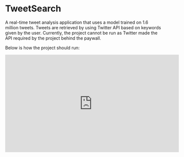 # TweetSearch

A real-time tweet analysis application that uses a model trained on 1.6 million tweets. Tweets are retrieved by using Twitter API based on keywords given by the user. Currently, the project cannot be run as Twitter made the API required by the project behind the paywall. 

Below is how the project should run:

<center>
  <iframe width="560" height="315" src="https://www.youtube.com/embed/yvhQkRc0jKg?si=ixuOJ6neQKS0n6n-" title="YouTube video player" frameborder="0" allow="accelerometer; autoplay; clipboard-write; encrypted-media; gyroscope; picture-in-picture; web-share" allowfullscreen></iframe>
</center>

